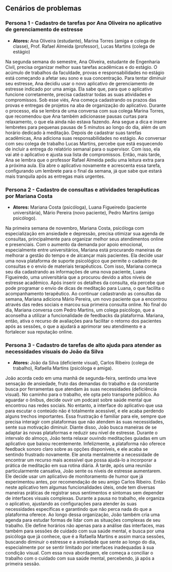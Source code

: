 ## Cenários de problemas<br/>
### Persona 1 - Cadastro de tarefas por Ana Oliveira no aplicativo de gerenciamento de estresse<br/>


- **Atores:** Ana Oliveira (estudante), Marina Torres (amiga e colega de classe), Prof. Rafael Almeida (professor), Lucas Martins (colega de estágio)

 Na segunda semana do semestre, Ana Oliveira, estudante de Engenharia Civil, precisa organizar melhor suas tarefas acadêmicas e do estágio. O acúmulo de trabalhos da faculdade, provas e responsabilidades no estágio está começando a afetar seu sono e sua concentração. Para tentar diminuir seu estresse, Ana decidiu usar o novo aplicativo de gerenciamento de estresse indicado por uma amiga. Ela sabe que, para que o aplicativo funcione corretamente, precisa cadastrar todas as suas atividades e compromissos. Sob esse viés, Ana começa cadastrando os prazos das provas e entregas de projetos na aba de organização do aplicativo. Durante o processo, ela se lembra de uma conversa com sua colega Marina Torres, que recomendou que Ana também adicionasse pausas curtas para relaxamento, o que ela ainda não estava fazendo. Ana segue a dica e insere lembretes para pequenas pausas de 5 minutos ao longo do dia, além de um horário dedicado à meditação. Depois de cadastrar suas tarefas acadêmicas, Ana adiciona suas responsabilidades no estágio. Ao conversar com seu colega de trabalho Lucas Martins, percebe que está esquecendo de incluir a entrega do relatório semanal para o supervisor. Com isso, ela vai até o aplicativo e ajusta sua lista de compromissos. Então, mais tarde, Ana se lembra que o professor Rafael Almeida pediu uma leitura extra para a próxima aula. Ela abre o aplicativo novamente e acrescenta essa tarefa, configurando um lembrete para o final da semana, já que sabe que estará mais tranquila após as entregas mais urgentes.


### Persona 2 - Cadastro de consultas e atividades terapêuticas por Mariana Costa<br/>

- **Atores:** Mariana Costa (psicóloga), Luana Figueiredo (paciente universitária), Mário Pereira (novo paciente), Pedro Martins (amigo psicólogo).<br/>

 Na primeira semana de novembro, Mariana Costa, psicóloga com especialização em ansiedade e depressão, precisa otimizar sua agenda de
consultas, principalmente para organizar melhor seus atendimentos online e presenciais. Com o aumento da demanda por apoio emocional, especialmente entre universitários, Mariana está procurando maneiras de melhorar a gestão do tempo e de alcançar mais pacientes. Ela decide usar uma nova plataforma de suporte psicológico que permite o cadastro de consultas e o envio de materiais terapêuticos. Com isso, Mariana começa seu dia cadastrando as informações de uma nova paciente, Luana Figueiredo, uma universitária que a procurou devido a altos níveis de estresse acadêmico. Após inserir os detalhes da consulta, ela percebe que pode programar o envio de dicas de meditação para Luana, o que facilita o acompanhamento terapêutico. Ao continuar cadastrando as consultas da semana, Mariana adiciona Mário Pereira, um novo paciente que a encontrou através das redes sociais e marcou sua primeira consulta online. No final do dia, Mariana conversa com Pedro Martins, um colega psicólogo, que a aconselha a utilizar a funcionalidade de feedbacks da plataforma. Mariana, então, ativa o recurso de avaliações para facilitar o retorno dos pacientes após as sessões, o que a ajudará a aprimorar seu atendimento e a fortalecer sua reputação online.


### Persona 3 - Cadastro de tarefas de alto ajuda para atender as necessidades visuais do João da Silva<br/>

- **Atores:** João da Silva (deficiente visual), Carlos Ribeiro (colega de  trabalho), Rafaella Martins (psicóloga e amiga).<br/>
 
 João acorda cedo em uma manhã de segunda-feira, sentindo uma leve sensação de ansiedade, fruto das demandas do trabalho e da constante busca por ferramentas que atendam às suas necessidades (deficiência visual). No caminho para o trabalho, ele opta pelo transporte público. Ao aguardar o ônibus, decide ouvir um podcast sobre saúde mental que encontrou nas redes sociais. No entanto, a interface do aplicativo que usa para escutar o conteúdo não é totalmente acessível, e ele acaba perdendo alguns trechos importantes. Essa frustração é familiar para ele, sempre que precisa interagir com plataformas que não atendem às suas necessidades, sente sua motivação diminuir. Diante disso, João busca maneiras de se adaptar às novas plataformas e reduzir seu nível de estresse. Durante o intervalo do almoço, João tenta relaxar ouvindo meditações guiadas em um aplicativo que baixou recentemente. Infelizmente, a plataforma não oferece feedback sonoro claro sobre as opções disponíveis, e ele acaba se sentindo frustrado novamente. Ele anota mentalmente a necessidade de encontrar um recurso mais acessível que possa ajudá-lo a incorporar a prática de meditação em sua rotina diária. À tarde, após uma reunião particularmente cansativa, João sente os níveis de estresse aumentarem. Ele decide usar um aplicativo de monitoramento de humor que já experimentou antes, por recomendação de seu amigo Carlos Ribeiro. Então neste aplicativo tem algumas funcionalidades úteis, onde tem diversas maneiras práticas de registrar seus sentimentos e sintomas sem depender de interfaces visuais complexas. Durante a pausa no trabalho, ele organiza o aplicativo, ajustando as configurações para atender às suas necessidades específicas e garantindo que não perca nada do que a plataforma oferece. Ao longo dessa organização, João também cria uma agenda para estudar formas de lidar com as situações complexas de seu trabalho. Ele define horários não apenas para a análise das interfaces, mas também para sessões de cuidado com sua saúde mental, e busca por uma psicóloga que já conhece, que é a Rafaella Martins e assim marca sessões, buscando diminuir o estresse e a ansiedade que sente ao longo do dia, especialmente por se sentir limitado por interfaces inadequadas à sua condição visual. Com essa nova abordagem, ele começa a conciliar o trabalho com o cuidado com sua saúde mental, percebendo, já após a primeira sessão.


